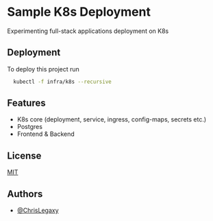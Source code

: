
# Sample K8s Deployment

Experimenting full-stack applications deployment on K8s




## Deployment

To deploy this project run

```bash
  kubectl -f infra/k8s --recursive
```


## Features

- K8s core (deployment, service, ingress, config-maps, secrets etc.)
- Postgres
- Frontend & Backend



## License

[MIT](https://choosealicense.com/licenses/mit/)


## Authors

- [@ChrisLegaxy](https://www.github.com/ChrisLegaxy)

